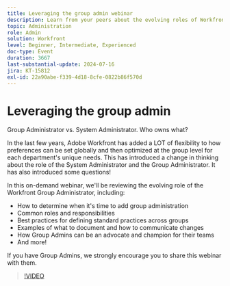 ```yaml
---
title: Leveraging the group admin webinar
description: Learn from your peers about the evolving roles of Workfront System and Group Administrators. Explore roles, best practices, documentation, and advocacy in our on-demand webinar.
topic: Administration
role: Admin
solution: Workfront
level: Beginner, Intermediate, Experienced
doc-type: Event
duration: 3667
last-substantial-update: 2024-07-16
jira: KT-15812
exl-id: 22a90abe-f339-4d18-8cfe-0822b86f570d
---
```

# Leveraging the group admin

Group Administrator vs. System Administrator. Who owns what?  

In the last few years, Adobe Workfront has added a LOT of flexibility to how preferences can be set globally and then optimized at the group level for each department's unique needs. This has introduced a change in thinking about the role of the System Administrator and the Group Administrator. It has also introduced some questions!   

In this on-demand webinar, we'll be reviewing the evolving role of the Workfront Group Administrator, including:

* How to determine when it's time to add group administration 
* Common roles and responsibilities 
* Best practices for defining standard practices across groups 
* Examples of what to document and how to communicate changes 
* How Group Admins can be an advocate and champion for their teams 
* And more! 

If you have Group Admins, we strongly encourage you to share this webinar with them.

>[!VIDEO](https://video.tv.adobe.com/v/3431006/?learn=on)
